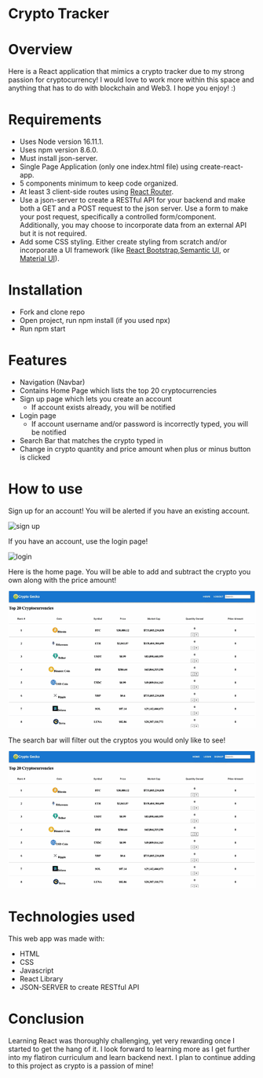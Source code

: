 # Crypto Tracker


# Overview

Here is a React application that mimics a crypto tracker due to my strong passion for cryptocurrency! I would love to work more within this space and anything that has to do with blockchain and Web3. I hope you enjoy! :)

# Requirements 

* Uses Node version 16.11.1.
* Uses npm version 8.6.0.
* Must install json-server.
* Single Page Application (only one index.html file) using create-react-app.
* 5 components minimum to keep code organized. 
* At least 3 client-side routes using [React Router](https://reactrouter.com/).
* Use a json-server to create a RESTful API for your backend and make both a GET and a POST request to the json server. Use a form to make your post request, specifically a controlled form/component. Additionally, you may choose to incorporate data from an external API but it is not required.
* Add some CSS styling. Either create styling from scratch and/or incorporate a UI framework (like [React Bootstrap](https://react-bootstrap.github.io/),[Semantic UI](https://react.semantic-ui.com/), or [Material UI](https://mui.com/)).

# Installation

* Fork and clone repo
* Open project, run npm install (if you used npx)
* Run npm start 

# Features 

* Navigation (Navbar)
* Contains Home Page which lists the top 20 cryptocurrencies 
* Sign up page which lets you create an account 
    * If account exists already, you will be notified
* Login page
    * If account username and/or password is incorrectly typed, you will be notified 
* Search Bar that matches the crypto typed in 
* Change in crypto quantity and price amount when plus or minus button is clicked  


# How to use 

Sign up for an account! You will be alerted if you have an existing account. 

![sign up](./gifs/signup.gif)

If you have an account, use the login page!

![login](./gifs/login.gif)

Here is the home page. You will be able to add and subtract the crypto you own along with the price amount!

![sign up](./gifs/crypto.gif)

The search bar will filter out the cryptos you would only like to see!

![search](./gifs/search.gif)


# Technologies used 

This web app was made with:

* HTML
* CSS
* Javascript
* React Library
* JSON-SERVER to create RESTful API 


# Conclusion 

Learning React was thoroughly challenging, yet very rewarding once I started to get the hang of it. I look forward to learning more as I get further into my flatiron curriculum and learn backend next. I plan to continue adding to this project as crypto is a passion of mine! 
